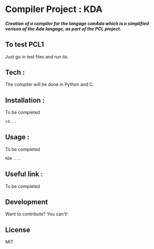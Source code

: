 # Compiler Project : KDA
##### Creation of a compiler for the langage canAda which is a simplified verison of the Ada langage, as part of the PCL project.

## To test PCL1
Just go in test files and run its.

## Tech :
The compiler will be done in Python and C. 

## Installation : 
To be completed

```sh
cd...
```

## Usage : 
To be completed

```sh
KDA ... 
```

## Useful link : 
To be completed

## Development
Want to contribute? You can't!

## License
MIT
